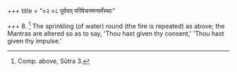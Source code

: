 +++
title = "०२ ०८ पूर्ववत् परिषेचनमन्वमँस्थाः"

+++
8. [^5]  The sprinkling (of water) round (the fire is repeated) as above; the Mantras are altered so as to say, 'Thou hast given thy consent,' 'Thou hast given thy impulse.'


[^5]:  Comp. above, Sūtra 3.
